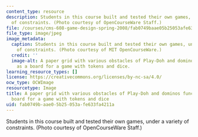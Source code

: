 ```yaml
---
content_type: resource
description: Students in this course built and tested their own games, under a variety
  of constraints. (Photo courtesy of OpenCourseWare Staff.)
file: /courses/cms-608-game-design-spring-2008/fab0749baae05b25053afe633fa4211a_cms-608s08-th.jpg
file_type: image/jpeg
image_metadata:
  caption: Students in this course built and tested their own games, under a variety
    of constraints. (Photo courtesy of MIT OpenCourseWare.)
  credit: ''
  image-alt: A paper grid with various obstacles of Play-Doh and dominos functions
    as a board for a game with tokens and dice.
learning_resource_types: []
license: https://creativecommons.org/licenses/by-nc-sa/4.0/
ocw_type: OCWImage
resourcetype: Image
title: A paper grid with various obstacles of Play-Doh and dominos functions as a
  board for a game with tokens and dice
uid: fab0749b-aae0-5b25-053a-fe633fa4211a
---
```

Students in this course built and tested their own games, under a variety of constraints. (Photo courtesy of OpenCourseWare Staff.)